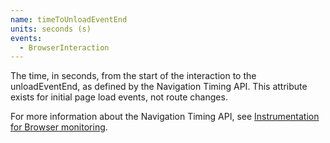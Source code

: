 ```yaml
---
name: timeToUnloadEventEnd
units: seconds (s)
events:
  - BrowserInteraction
---
```


The time, in seconds, from the start of the interaction to the unloadEventEnd, as defined by the Navigation Timing API. This attribute exists for initial page load events, not route changes.

For more information about the Navigation Timing API, see [Instrumentation for Browser monitoring](/docs/browser/new-relic-browser/page-load-timing-resources/instrumentation-browser-monitoring#navigation-api).